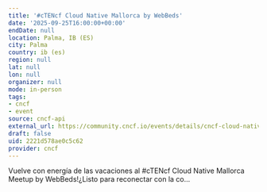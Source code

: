 ```yaml
---
title: '#cTENcf Cloud Native Mallorca by WebBeds'
date: '2025-09-25T16:00:00+00:00'
endDate: null
location: Palma, IB (ES)
city: Palma
country: ib (es)
region: null
lat: null
lon: null
organizer: null
mode: in-person
tags:
- cncf
- event
source: cncf-api
external_url: https://community.cncf.io/events/details/cncf-cloud-native-mallorca-presents-ctencf-cloud-native-mallorca-by-webbeds/
draft: false
uid: 2221d578ae0c5c62
provider: cncf
---
```

Vuelve con energía de las vacaciones al #cTENcf Cloud Native Mallorca Meetup by WebBeds!¿Listo para reconectar con la co...
